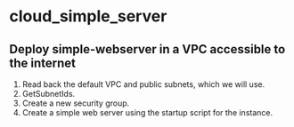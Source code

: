 # cloud_simple_server
## Deploy simple-webserver in a VPC accessible to the internet
1. Read back the default VPC and public subnets, which we will use.
2. GetSubnetIds.
3. Create a new security group. 
4. Create a simple web server using the startup script for the instance.

